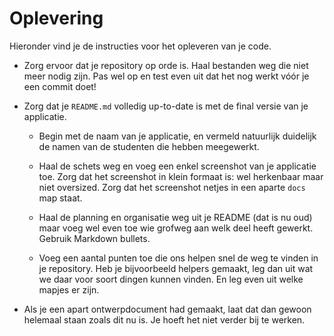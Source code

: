 # Oplevering

Hieronder vind je de instructies voor het opleveren van je code.

- Zorg ervoor dat je repository op orde is. Haal bestanden weg die niet meer nodig zijn. Pas wel op en test even uit dat het nog werkt vóór je een commit doet!

- Zorg dat je `README.md` volledig up-to-date is met de final versie van je applicatie.

    - Begin met de naam van je applicatie, en vermeld natuurlijk duidelijk de namen van de studenten die hebben meegewerkt.
    
    - Haal de schets weg en voeg een enkel screenshot van je applicatie toe. Zorg dat het screenshot in klein formaat is: wel herkenbaar maar niet oversized. Zorg dat het screenshot netjes in een aparte `docs` map staat.

    - Haal de planning en organisatie weg uit je README (dat is nu oud) maar voeg wel even toe wie grofweg aan welk deel heeft gewerkt. Gebruik Markdown bullets.

    - Voeg een aantal punten toe die ons helpen snel de weg te vinden in je repository. Heb je bijvoorbeeld helpers gemaakt, leg dan uit wat we daar voor soort dingen kunnen vinden. En leg even uit welke mapjes er zijn.
    
- Als je een apart ontwerpdocument had gemaakt, laat dat dan gewoon helemaal staan zoals dit nu is. Je hoeft het niet verder bij te werken.
